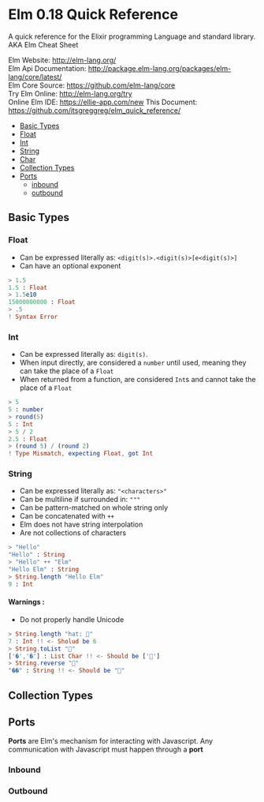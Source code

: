 # Elm 0.18 Quick Reference
A quick reference for the Elixir programming Language and standard library.<br>
AKA Elm Cheat Sheet

Elm Website: http://elm-lang.org/<br>
Elm Api Documentation: http://package.elm-lang.org/packages/elm-lang/core/latest/<br>
Elm Core Source: https://github.com/elm-lang/core<br>
Try Elm Online: http://elm-lang.org/try<br>
Online Elm IDE: https://ellie-app.com/new
This Document: https://github.com/itsgreggreg/elm_quick_reference/<br>

- [Basic Types](#basic_types)
 - [Float](#float)
 - [Int](#int)
 - [String](#string)
 - [Char](#char)
- [Collection Types](#collection_types)
- [Ports](#ports)
  - [inbound](#inbound)
  - [outbound](#outbound)

## Basic Types
### Float
 - Can be expressed literally as: `<digit(s)>.<digit(s)>[e<digit(s)>]`
 - Can have an optional exponent
```elm
> 1.5
1.5 : Float
> 1.5e10
15000000000 : Float
> .5
! Syntax Error
```

### Int
 - Can be expressed literally as: `digit(s)`.
 - When input directly, are considered a `number` until used, meaning they can take the place of a `Float`
 - When returned from a function, are considered `Int`s and cannot take the place of a `Float`
```elm
> 5
5 : number
> round(5)
5 : Int
> 5 / 2
2.5 : Float
> (round 5) / (round 2)
! Type Mismatch, expecting Float, got Int
```

### String
 - Can be expressed literally as: `"<characters>"`
 - Can be multiline if surrounded in: `"""`
 - Can be pattern-matched on whole string only
 - Can be concatenated with `++`
 - Elm does not have string interpolation
 - Are not collections of characters
 

```elm
> "Hello"
"Hello" : String
> "Hello" ++ "Elm"
"Hello Elm" : String
> String.length "Hello Elm"
9 : Int
```
#### Warnings :
 - Do not properly handle Unicode
```elm
> String.length "hat: 🎩"
7 : Int !! <- Sholud be 6
> String.toList "🎩"
['�','�'] : List Char !! <- Should be ['🎩']
> String.reverse "🎩"
"��" : String !! <- Should be "🎩"
```

## Collection Types


## Ports
__Ports__ are Elm's mechanism for interacting with Javascript. Any communication with Javascript must happen through a __port__
### Inbound

### Outbound
